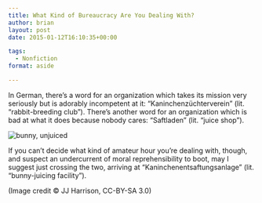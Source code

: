 ```yaml
---
title: What Kind of Bureaucracy Are You Dealing With?
author: brian
layout: post
date: 2015-01-12T16:10:35+00:00

tags:
  - Nonfiction
format: aside

---
```


In German, there&#8217;s a word for an organization which takes its mission very seriously but is adorably incompetent at it: &#8220;Kaninchenzüchterverein&#8221; (lit. &#8220;rabbit-breeding club&#8221;). There&#8217;s another word for an organization which is bad at what it does because nobody cares: &#8220;Saftladen&#8221; (lit. &#8220;juice shop&#8221;).
<!--more-->

![bunny, unjuiced](/img/kaninchen.jpg)

If you can&#8217;t decide what kind of amateur hour you&#8217;re dealing with, though, and suspect an undercurrent of moral reprehensibility to boot, may I suggest just crossing the two, arriving at &#8220;Kaninchenentsaftungsanlage&#8221; (lit. &#8220;bunny-juicing facility&#8221;).

(Image credit &copy; JJ Harrison, CC-BY-SA 3.0)
